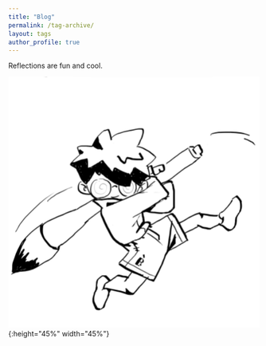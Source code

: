```yaml
---
title: "Blog"
permalink: /tag-archive/
layout: tags
author_profile: true
---
```


Reflections are fun and cool.

![penimage](/assets/images/pen.png){:height="45%" width="45%"}